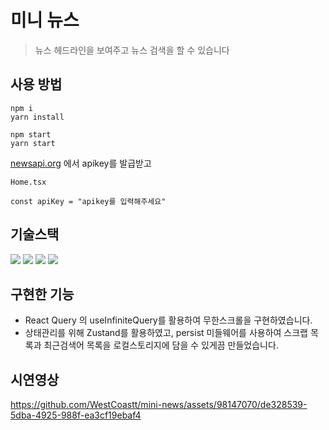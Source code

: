 # 미니 뉴스

> 뉴스 헤드라인을 보여주고 뉴스 검색을 할 수 있습니다


## 사용 방법

```
npm i
yarn install

```

```
npm start
yarn start

```

[newsapi.org](https://newsapi.org/) 에서 apikey를 발급받고

```
Home.tsx

const apiKey = "apikey를 입력해주세요"

```

## 기술스택

<img src="https://img.shields.io/badge/React-61DAFB?style=for-the-badge&logo=React&logoColor=black"> <img src="https://img.shields.io/badge/React Query-FF4154?style=for-the-badge&logo=ReactQuery&logoColor=black"> <img src="https://img.shields.io/badge/Zustand-007054?style=for-the-badge&logo=Zustand&logoColor=black"> <img src="https://img.shields.io/badge/Styled Components-DB7093?style=for-the-badge&logo=StyledComponents&logoColor=black">

## 구현한 기능

- React Query 의 useInfiniteQuery를 활용하여 무한스크롤을 구현하였습니다.
- 상태관리를 위해 Zustand를 활용하였고, persist 미들웨어를 사용하여 스크랩 목록과 최근검색어 목록을 로컬스토리지에 담을 수 있게끔 만들었습니다.

## 시연영상

https://github.com/WestCoastt/mini-news/assets/98147070/de328539-5dba-4925-988f-ea3cf19ebaf4
